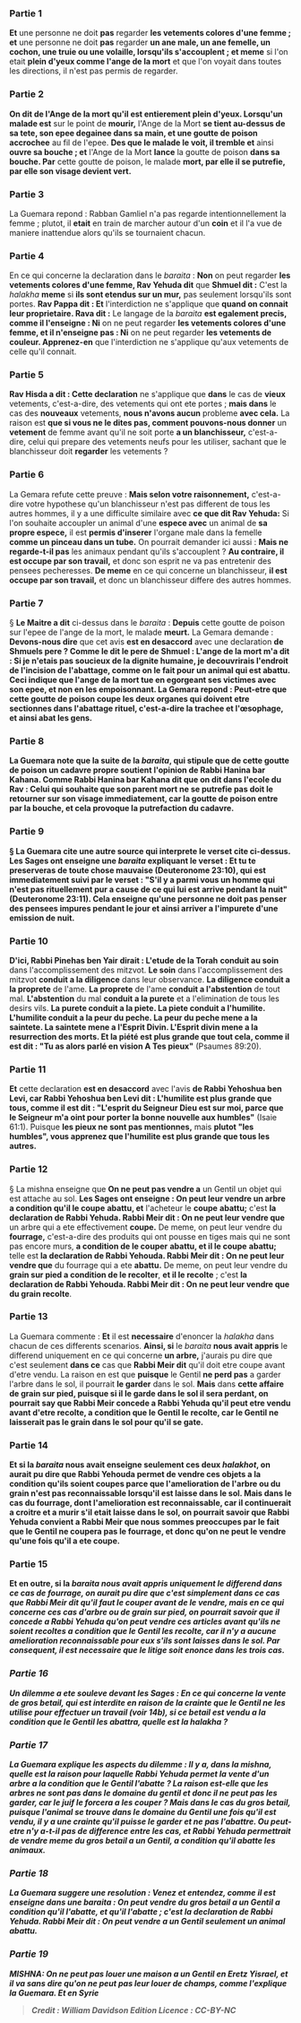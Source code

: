 
### Partie 1
<b>Et</b> une personne ne doit <b>pas</b> regarder <b>les vetements colores d'une femme ; et</b> une personne ne doit <b>pas</b> regarder <b>un ane male, un ane femelle, un cochon, une truie ou une volaille, lorsqu'ils s'accouplent ; et meme</b> si l'on etait <b>plein d'yeux comme l'ange de la mort</b> et que l'on voyait dans toutes les directions, il n'est pas permis de regarder.

### Partie 2
<b>On dit de l'Ange de la mort qu'il est entierement plein d'yeux. Lorsqu'un malade est</b> sur le point de <b>mourir,</b> l'Ange de la Mort <b>se tient au-dessus de sa tete, son epee degainee dans sa main, et une goutte de poison accrochee</b> au fil de l'epee. <b>Des que le malade le voit, il tremble et</b> ainsi <b>ouvre sa bouche ; et</b> l'Ange de la Mort <b>lance</b> la goutte de poison <b>dans sa bouche. Par</b> cette goutte de poison, le malade <b>mort, par elle il se putrefie, par elle son visage devient vert.</b>

### Partie 3
La Guemara repond : Rabban Gamliel n'a pas regarde intentionnellement la femme ; plutot, il <b>etait</b> en train de marcher autour d'un <b>coin</b> et il l'a vue de maniere inattendue alors qu'ils se tournaient chacun.

### Partie 4
En ce qui concerne la declaration dans le <i>baraita</i> : <b>Non</b> on peut regarder <b>les vetements colores d'une femme, Rav Yehuda dit</b> que <b>Shmuel dit :</b> C'est la <i>halakha</i> <b>meme</b> si <b>ils sont etendus sur un mur,</b> pas seulement lorsqu'ils sont portes. <b>Rav Pappa dit : Et</b> l'interdiction ne s'applique que <b>quand on connait leur proprietaire. Rava dit :</b> Le langage de la <i>baraita</i> <b>est egalement precis, comme il l'enseigne : Ni</b> on ne peut regarder <b>les vetements colores d'une femme, et il n'enseigne pas : Ni</b> on ne peut regarder <b>les vetements de couleur. Apprenez-en</b> que l'interdiction ne s'applique qu'aux vetements de celle qu'il connait.

### Partie 5
<b>Rav Hisda a dit : Cette declaration</b> ne s'applique que <b>dans</b> le cas de <b>vieux</b> vetements, c'est-a-dire, des vetements qui ont ete portes ; <b>mais dans</b> le cas des <b>nouveaux</b> vetements, <b>nous n'avons aucun</b> probleme <b>avec cela.</b> La raison est <b>que si vous ne le dites pas, comment pouvons-nous donner</b> un <b>vetement</b> de femme avant qu'il ne soit porte <b>a un blanchisseur,</b> c'est-a-dire, celui qui prepare des vetements neufs pour les utiliser, sachant que le blanchisseur doit <b>regarder</b> les vetements ?

### Partie 6
La Gemara refute cette preuve : <b>Mais selon votre raisonnement,</b> c'est-a-dire votre hypothese qu'un blanchisseur n'est pas different de tous les autres hommes, il y a une difficulte similaire avec <b>ce que dit Rav Yehuda:</b> Si l'on souhaite accoupler un animal d'une <b>espece avec</b> un animal de <b>sa propre espece,</b> il est <b>permis d'inserer</b> l'organe male dans la femelle <b>comme un pinceau dans un tube.</b> On pourrait demander ici aussi : <b>Mais ne regarde-t-il pas</b> les animaux pendant qu'ils s'accouplent ? <b>Au contraire, il est occupe par son travail,</b> et donc son esprit ne va pas entretenir des pensees pecheresses. <b>De meme</b> en ce qui concerne un blanchisseur, <b>il est occupe par son travail,</b> et donc un blanchisseur differe des autres hommes.

### Partie 7
§ <b>Le Maitre a dit</b> ci-dessus dans le <i>baraita</i> : <b>Depuis</b> cette goutte de poison sur l'epee de l'ange de la mort, le malade <b>meurt.</b> La Gemara demande : <b>Devons-nous dire</b> que cet avis <b>est en desaccord</b> avec une declaration <b>de Shmuels pere ? Comme le dit le pere de Shmuel : L'ange de la mort m'a dit : Si je n'etais pas soucieux de la dignite humaine, je decouvrirais l'endroit de l'incision de l'<b>abattage, comme</b> on le fait pour <b>un animal</b> qui est abattu. Ceci indique que l'ange de la mort tue en egorgeant ses victimes avec son epee, et non en les empoisonnant. La Gemara repond : <b>Peut-etre que cette goutte</b> de poison <b>coupe les deux organes qui doivent etre sectionnes dans l'abattage rituel,</b> c'est-a-dire la trachee et l'œsophage, et ainsi abat les gens.

### Partie 8
La Guemara note que la suite de la <i>baraita</i>, qui stipule que <b>de cette goutte de poison un cadavre <b>propre</b> soutient</b> l'opinion <b>de Rabbi Hanina bar Kahana. Comme Rabbi Hanina bar Kahana dit</b> que <b>on dit dans l'ecole du Rav : Celui qui souhaite que son parent mort</b> <b>ne se putrefie pas doit le retourner sur son visage</b> immediatement, car la goutte de poison entre par la bouche, et cela provoque la putrefaction du cadavre.

### Partie 9
§ La Guemara cite une autre source qui interprete le verset cite ci-dessus. <b>Les Sages ont enseigne</b> une <i>baraita</i> expliquant le verset : <b>Et tu te preserveras de toute chose mauvaise</b> (Deuteronome 23:10), qui est immediatement suivi par le verset : "S'il y a parmi vous un homme qui n'est pas rituellement pur a cause de ce qui lui est arrive pendant la nuit" (Deuteronome 23:11). Cela enseigne <b>qu'une personne ne doit pas penser</b> des pensees impures <b>pendant le jour et</b> ainsi <b>arriver a</b> l'<b>impurete</b> d'une emission <b>de nuit.</b>

### Partie 10
<b>D'ici, Rabbi Pinehas ben Yair</b> dirait : L'etude de la Torah</b> <b>conduit au soin</b> dans l'accomplissement des mitzvot. <b>Le soin</b> dans l'accomplissement des mitzvot <b>conduit a la diligence</b> dans leur observance. <b>La diligence conduit a la proprete</b> de l'ame. <b>La proprete</b> de l'ame <b>conduit a l'abstention</b> de tout mal. <b>L'abstention</b> du mal <b>conduit a la purete</b> et a l'elimination de tous les desirs vils. <b>La purete conduit a la piete. La piete conduit a l'humilite. L'humilite conduit a la peur du peche. La peur du peche mene a la saintete. La saintete mene a l'Esprit Divin. L'Esprit divin mene a la resurrection des morts. Et la piété est plus grande que tout cela, comme il est dit : "Tu as alors parlé en vision A Tes pieux"</b> (Psaumes 89:20).

### Partie 11
<b>Et</b> cette declaration <b>est en desaccord</b> avec l'avis <b>de Rabbi Yehoshua ben Levi, car Rabbi Yehoshua ben Levi dit : L'humilite est plus grande que tous, comme il est dit : "L'esprit du Seigneur Dieu est sur moi, parce que le Seigneur m'a oint pour porter la bonne nouvelle aux humbles"</b> (Isaie 61:1). Puisque <b>les pieux ne sont pas mentionnes,</b> mais <b>plutot "les humbles", vous apprenez que l'humilite est plus grande que tous les autres.</b>

### Partie 12
§ La mishna enseigne que <b>On ne peut pas vendre a</b> un Gentil un objet qui est attache au sol. <b>Les Sages ont enseigne : On peut leur vendre un arbre a condition qu'il le coupe</b> <b>abattu, et</b> l'acheteur le <b>coupe</b> <b>abattu;</b> c'est <b>la declaration de Rabbi Yehuda. Rabbi Meir dit : On ne peut leur vendre que</b> un arbre qui a ete effectivement <b>coupe.</b> De meme, on peut leur vendre du <b>fourrage,</b> c'est-a-dire des produits qui ont pousse en tiges mais qui ne sont pas encore murs, <b>a condition de le couper</b> <b>abattu, et il le coupe</b> <b>abattu;</b> telle est <b>la declaration de Rabbi Yehouda. Rabbi Meir dit : On ne peut leur vendre que</b> du fourrage qui a ete <b>abattu.</b> De meme, on peut leur vendre du <b>grain sur pied a condition de le recolter</b>, <b>et il le recolte</b> ; c'est <b>la declaration de Rabbi Yehouda. Rabbi Meir dit : On ne peut leur vendre que du grain recolte</b>.

### Partie 13
La Guemara commente : <b>Et</b> il est <b>necessaire</b> d'enoncer la <i>halakha</i> dans chacun de ces differents scenarios. <b>Ainsi, si</b> le <i>baraita</i> <b>nous avait appris</b> le differend uniquement en ce qui concerne <b>un arbre,</b> j'aurais pu dire que c'est seulement <b>dans ce</b> cas que <b>Rabbi Meir dit</b> qu'il doit etre coupe avant d'etre vendu. La raison en est que <b>puisque</b> le Gentil <b>ne perd pas</b> a garder l'arbre dans le sol, il pourrait <b>le garder</b> dans le sol. <b>Mais</b> dans <b>cette affaire de grain sur pied, <b>puisque</b> si <b>il le garde</b> dans le sol <b>il sera perdant,</b> on pourrait <b>say</b> que Rabbi Meir <b>concede a Rabbi Yehuda</b> qu'il peut etre vendu avant d'etre recolte, a condition que le Gentil le recolte, car le Gentil ne laisserait pas le grain dans le sol pour qu'il se gate.

### Partie 14
<b>Et si</b> la <i>baraita</i> <b>nous avait enseigne</b> seulement <b>ces deux</b> <i>halakhot</i>, on aurait pu dire que Rabbi Yehouda permet de vendre ces objets a la condition qu'ils soient coupes <b>parce que l'amelioration</b> de l'arbre ou du grain <b>n'est pas reconnaissable</b> lorsqu'il est laisse dans le sol. <b>Mais</b> dans le cas du <b>fourrage, dont l'amelioration est reconnaissable,</b> car il continuerait a croitre et a murir s'il etait laisse dans le sol, on pourrait <b>savoir</b> que Rabbi Yehuda <b>convient a Rabbi Meir</b> que nous sommes preoccupes par le fait que le Gentil ne coupera pas le fourrage, et donc qu'on ne peut le vendre qu'une fois qu'il a ete coupe.

### Partie 15
<b>Et</b> en outre, <b>si la <i>baraita</b> <b>nous avait appris</b> uniquement le differend <b>dans ce</b> cas de fourrage, on aurait pu dire que c'est simplement <b>dans ce</b> cas que <b>Rabbi Meir dit</b> qu'il faut le couper avant de le vendre, <b>mais en ce qui concerne ces</b> cas d'arbre ou de grain sur pied, on pourrait <b>savoir</b> que <b>il concede a Rabbi Yehuda</b> qu'on peut vendre ces articles avant qu'ils ne soient recoltes a condition que le Gentil les recolte, car il n'y a aucune amelioration reconnaissable pour eux s'ils sont laisses dans le sol. Par consequent, il est <b>necessaire</b> que le litige soit enonce dans les trois cas.

### Partie 16
<b>Un dilemme a ete souleve devant</b> les Sages : En ce qui concerne la vente de gros betail, qui est interdite en raison de la crainte que le Gentil ne les utilise pour effectuer un travail (voir 14b), si ce <b>betail</b> est vendu <b>a la condition que</b> le Gentil les <b>abattra</b>, <b>quelle est</b> la <i>halakha</i> ?

### Partie 17
La Guemara explique les aspects du dilemme : <b>Il y a,</b> dans la mishna, <b>quelle est la raison</b> pour laquelle <b>Rabbi Yehuda permet</b> la vente d'un arbre a la condition que le Gentil l'abatte ? La raison est-elle <b>que</b> les arbres ne sont <b>pas dans</b> le <b>domaine du gentil et</b> donc <b>il ne peut pas les garder,</b> car le juif le forcera a les couper ? <b>Mais</b> dans le cas du gros <b>betail, puisque</b> l'animal <b>se trouve dans le domaine du Gentil</b> une fois qu'il est vendu, il y a une crainte qu'il puisse <b>le garder</b> et ne pas l'abattre. <b>Ou peut-etre n'y a-t-il pas de difference</b> entre les cas, et Rabbi Yehuda permettrait de vendre meme du gros betail a un Gentil, a condition qu'il abatte les animaux.

### Partie 18
La Guemara suggere une resolution : <b>Venez</b> et <b>entendez, comme il est enseigne</b> dans une <i>baraita</i> : On peut vendre du gros <b>betail</b> a un Gentil <b>a condition</b> qu'il l'<b>abatte</b>, <b>et qu'il l'abatte</b> ; c'est <b>la declaration de Rabbi Yehuda. Rabbi Meir dit : On peut vendre a</b> un Gentil <b>seulement un animal abattu</b>.

### Partie 19
<strong>MISHNA:</strong> <b>On ne peut pas louer une maison a</b> un Gentil <b>en Eretz Yisrael, et il va sans dire</b> qu'on ne peut pas leur louer de <b>champs</b>, comme l'explique la Guemara. <b>Et en Syrie</b>

>Credit : William Davidson Edition
>Licence : CC-BY-NC